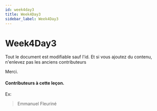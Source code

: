 ```yaml
---
id: week4day3
title: Week4Day3
sidebar_label: Week4Day3
---
```


# Week4Day3


Tout le document est modifiable sauf l'id. Et si vous ajoutez du contenu, n'enlevez pas les anciens contributeurs

Merci.

#### Contributeurs à cette leçon.

Ex:

> Emmanuel Fleuriné
